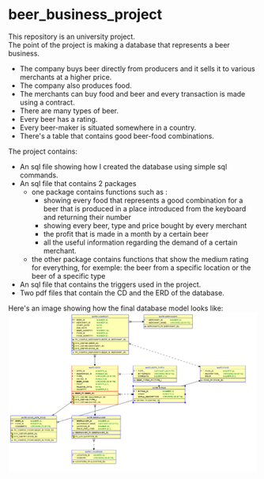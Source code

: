# beer_business_project

This repository is an university project.<br/>
The point of the project is making a database that represents a beer business. <br/>
  - The company buys beer directly from producers and it sells it to various merchants at a higher price. <br/>
  - The company also produces food. <br/>
  - The merchants can buy food and beer and every transaction is made using a contract. <br/>
  - There are many types of beer. <br/>
  - Every beer has a rating. <br/>
  - Every beer-maker is situated somewhere in a country. <br/>
  - There's a table that contains good beer-food combinations. <br/>
 
 The project contains: <br/>
  - An sql file showing how I created the database using simple sql commands. <br/>
  - An sql file that contains 2 packages <br/>
    - one package contains functions such as :<br/>
      - showing every food that represents a good combination for a beer that is produced in a place introduced from the keyboard and returning their number <br/>
      - showing every beer, type and price bought by every merchant <br/>
      - the profit that is made in a month by a certain beer <br/>
      - all the useful information regarding the demand of a certain merchant. <br/>
    - the other package contains functions that show the medium rating for everything, for exemple: the beer from a specific location or the beer of a specific type
  - An sql file that contains the triggers used in the project. <br/> 
  - Two pdf files that contain the CD and the ERD of the database.

Here's an image showing how the final database model looks like:
![](/final_database_model.png)
